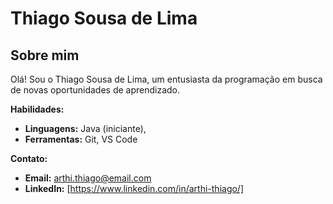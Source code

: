 # Thiago Sousa de Lima

## Sobre mim

Olá! Sou o Thiago Sousa de Lima, um entusiasta da programação em busca de novas oportunidades de aprendizado. 

**Habilidades:**
* **Linguagens:** Java (iniciante),
* **Ferramentas:**  Git, VS Code

**Contato:**
* **Email:** arthi.thiago@email.com
* **LinkedIn:** [https://www.linkedin.com/in/arthi-thiago/]
